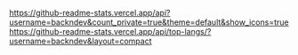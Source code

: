 https://github-readme-stats.vercel.app/api?username=backndev&count_private=true&theme=default&show_icons=true
https://github-readme-stats.vercel.app/api/top-langs/?username=backndev&layout=compact
